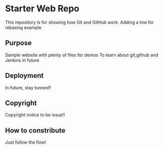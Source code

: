 # Starter Web Repo

This repository is for showing how Git and GitHub work. 
Adding a line for rebasing example

## Purpose

Sample website with plenty of files for demos
To learn about git,github and Jenkins in future

## Deployment

In future, stay tunned!!

## Copyright

Copyright notice to be issue!!

## How to constribute

Just follow the flow!